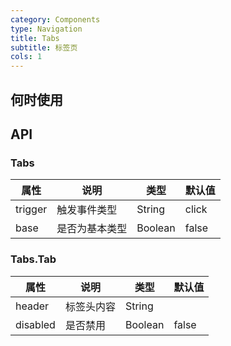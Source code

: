 ```yaml
---
category: Components
type: Navigation
title: Tabs
subtitle: 标签页
cols: 1
---
```



## 何时使用


## API


### Tabs

属性 | 说明 | 类型 | 默认值
-----|-----|-----|------
trigger | 触发事件类型 | String | click
base | 是否为基本类型 | Boolean | false

### Tabs.Tab

属性 | 说明 | 类型 | 默认值
-----|-----|-----|------
header | 标签头内容 | String | |
disabled | 是否禁用 | Boolean | false
